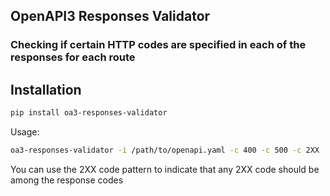 ## OpenAPI3 Responses Validator


### Checking if certain HTTP codes are specified in each of the responses for each route

## Installation

```bash
pip install oa3-responses-validator
```

Usage:

```bash
oa3-responses-validator -i /path/to/openapi.yaml -c 400 -c 500 -c 2XX
```

You can use the 2XX code pattern to indicate that any 2XX code should be among the response codes